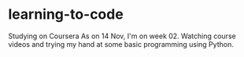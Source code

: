 # learning-to-code
Studying on Coursera
As on 14 Nov, I'm on week 02. 
Watching course videos and trying my hand at some basic programming using Python.
